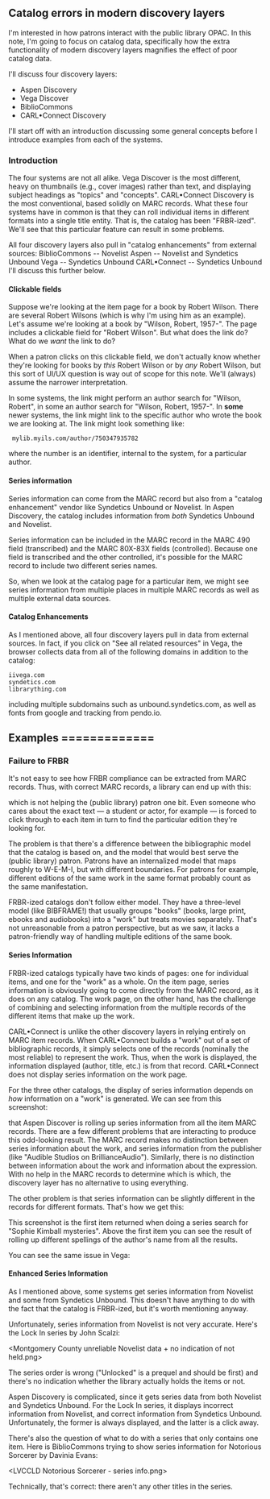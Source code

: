## Catalog errors in modern discovery layers

I'm interested in how patrons interact with the public library OPAC.  In this note, I'm going to focus on catalog data, specifically how the extra functionality of modern discovery layers magnifies the effect of poor catalog data. 

I'll discuss four discovery layers:
  - Aspen Discovery
  - Vega Discover
  - BiblioCommons
  - CARL•Connect Discovery

I'll start off with an introduction discussing some general concepts before I introduce examples from each of the systems.

### Introduction

The four systems are not all alike.  Vega Discover is the most different, heavy on thumbnails (e.g., cover images) rather than text, and displaying subject headings as "topics" and "concepts".  CARL•Connect Discovery is the most conventional, based solidly on MARC records.  What these four systems have in common is that they can roll individual items in different formats into a single title entity.  That is, the catalog has been "FRBR-ized".  We'll see that this particular feature can result in some problems.

All four discovery layers also pull in "catalog enhancements" from external sources:
          BiblioCommons -- Novelist
          Aspen -- Novelist and Syndetics Unbound
          Vega -- Syndetics Unbound
          CARL•Connect -- Syndetics Unbound
I'll discuss this further below.

#### Clickable fields

Suppose we're looking at the item page for a book by Robert Wilson.  There are several Robert Wilsons (which is why I'm using him as an example).  Let's assume we're looking at a book by "Wilson, Robert, 1957-".  The page includes a clickable field for "Robert Wilson".  But what does the link do?  What do we *want* the link to do?

When a patron clicks on this clickable field, we don't actually know whether they're looking for books by *this* Robert Wilson or by *any* Robert Wilson, but this sort of UI/UX question is way out of scope for this note.  We'll (always) assume the narrower interpretation.

In some systems, the link might perform an author search for "Wilson, Robert", in some an author search for "Wilson, Robert, 1957-".  In **some** newer systems, the link might link to the specific author who wrote the book we are looking at.  The link might look something like:

     mylib.myils.com/author/750347935782

where the number is an identifier, internal to the system, for a particular author.

#### Series information

Series information can come from the MARC record but also from a "catalog enhancement" vendor like Syndetics Unbound or Novelist.  In Aspen Discovery, the catalog includes information from *both* Syndetics Unbound and Novelist.

Series information can be included in the MARC record in the MARC 490 field (transcribed) and the MARC 80X-83X fields (controlled).  Because one field is transcribed and the other controlled, it's possible for the MARC record to include two different series names.

So, when we look at the catalog page for a particular item, we might see series information from multiple places in multiple MARC records as well as multiple external data sources.

#### Catalog Enhancements

As I mentioned above, all four discovery layers pull in data from external sources.  In fact, if you click on ﻿"See all related resources" in Vega, the browser collects data from all of the following domains in addition to the catalog:

    iivega.com
    syndetics.com
    librarything.com

including multiple subdomains such as unbound.syndetics.com, as well as fonts from google and tracking from pendo.io.






## Examples =============

### Failure to FRBR

It's not easy to see how FRBR compliance can be extracted from MARC records.  Thus, with correct MARC records, a library can end up with this:

<LVCCLD many untamed shrews.png>

which is not helping the (public library) patron one bit.  Even someone who cares about the exact text — a student or actor, for example — is forced to click through to each item in turn to find the particular edition they're looking for.

The problem is that there's a difference between the bibliographic model that the catalog is based on, and the model that would best serve the (public library) patron.  Patrons have an internalized model that maps roughly to W-E-M-I, but with different boundaries.  For patrons for example, different editions of the same work in the same format probably count as the same manifestation.

FRBR-ized catalogs don't follow either model.  They have a three-level model (like BIBFRAME!) that usually groups "books" (books, large print, ebooks and audiobooks) into a "work" but treats movies separately.  That's not unreasonable from a patron perspective, but as we saw, it lacks a patron-friendly way of handling multiple editions of the same book.

#### Series Information

FRBR-ized catalogs typically have two kinds of pages:  one for individual items, and one for the "work" as a whole.  On the item page, series information is obviously going to come directly from the MARC record, as it does on any catalog.  The work page, on the other hand, has the challenge of combining and selecting information from the multiple records of the different items that make up the work.

CARL•Connect is unlike the other discovery layers in relying entirely on MARC item records.  When CARL•Connect builds a "work" out of a set of bibliographic records, it simply selects one of the records (nominally the most reliable) to represent the work.  Thus, when the work is displayed, the information displayed (author, title, etc.) is from that record.  CARL•Connect does not display series information on the work page.

For the three other catalogs, the display of series information depends on *how* information on a "work" is generated.  We can see from this screenshot:

<Montgomery County Series info from multiple formats.png>

that Aspen Discover is rolling up series information from all the item MARC records.  There are a few different problems that are interacting to produce this odd-looking result.  The MARC record makes no distinction between series information about the work, and series information from the publisher (like "Audible Studios on BrillianceAudio").  Similarly, there is no distinction between information about the work and information about the expression.  With no help in the MARC records to determine which is which, the discovery layer has no alternative to using everything.

The other problem is that series information can be slightly different in the records for different formats.  That's how we get this:

<Montgomery County multiple series names on grouped work.png>

This screenshot is the first item returned when doing a series search for "Sophie Kimball mysteries".  Above the first item you can see the result of rolling up different spellings of the author's name from all the results.

You can see the same issue in Vega:

<Washington County audio series info on book.png>

#### Enhanced Series Information

As I mentioned above, some systems get series information from Novelist and some from Syndetics Unbound.  This doesn't have anything to do with the fact that the catalog is FRBR-ized, but it's worth mentioning anyway.

Unfortunately, series information from Novelist is not very accurate.  Here's the Lock In series by John Scalzi:

<Montgomery County unreliable Novelist data + no indication of not held.png>

The series order is wrong ("Unlocked" is a prequel and should be first) and there's no indication whether the library actually holds the items or not.

Aspen Discovery is complicated, since it gets series data from both Novelist and Syndetics Unbound.  For the Lock In series, it displays incorrect information from Novelist, and correct information from Syndetics Unbound.  Unfortunately, the former is always displayed, and the latter is a click away.

There's also the question of what to do with a series that only contains one item.  Here is BiblioCommons trying to show series information for Notorious Sorcerer by Davinia Evans:

<LVCCLD Notorious Sorcerer - series info.png>

Technically, that's correct:  there aren't any other titles in the series.

